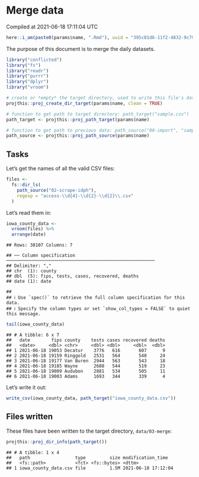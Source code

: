 Merge data
================
Compiled at 2021-06-18 17:11:04 UTC

``` r
here::i_am(paste0(params$name, ".Rmd"), uuid = "395c01d6-11f2-4832-9c79-3089737223b8")
```

The purpose of this document is to merge the daily datasets.

``` r
library("conflicted")
library("fs")
library("readr")
library("purrr")
library("dplyr")
library("vroom")
```

``` r
# create or *empty* the target directory, used to write this file's data: 
projthis::proj_create_dir_target(params$name, clean = TRUE)

# function to get path to target directory: path_target("sample.csv")
path_target <- projthis::proj_path_target(params$name)

# function to get path to previous data: path_source("00-import", "sample.csv")
path_source <- projthis::proj_path_source(params$name)
```

## Tasks

Let’s get the names of all the valid CSV files:

``` r
files <- 
  fs::dir_ls(
    path_source("02-scrape-idph"), 
    regexp = "access-\\d{4}-\\d{2}-\\d{2}\\.csv"
  )
```

Let’s read them in:

``` r
iowa_county_data <- 
  vroom(files) %>%
  arrange(date)
```

    ## Rows: 38107 Columns: 7

    ## ── Column specification ────────────────────────────────────────────────────────
    ## Delimiter: ","
    ## chr  (1): county
    ## dbl  (5): fips, tests, cases, recovered, deaths
    ## date (1): date

    ## 
    ## ℹ Use `spec()` to retrieve the full column specification for this data.
    ## ℹ Specify the column types or set `show_col_types = FALSE` to quiet this message.

``` r
tail(iowa_county_data)
```

    ## # A tibble: 6 x 7
    ##   date        fips county    tests cases recovered deaths
    ##   <date>     <dbl> <chr>     <dbl> <dbl>     <dbl>  <dbl>
    ## 1 2021-06-18 19053 Decatur    3776   616       607      9
    ## 2 2021-06-18 19159 Ringgold   2531   564       540     24
    ## 3 2021-06-18 19177 Van Buren  2944   563       543     18
    ## 4 2021-06-18 19185 Wayne      2688   544       519     23
    ## 5 2021-06-18 19009 Audubon    2881   534       505     11
    ## 6 2021-06-18 19003 Adams      1693   344       339      4

Let’s write it out:

``` r
write_csv(iowa_county_data, path_target("iowa_county_data.csv"))
```

## Files written

These files have been written to the target directory, `data/03-merge`:

``` r
projthis::proj_dir_info(path_target())
```

    ## # A tibble: 1 x 4
    ##   path                 type         size modification_time  
    ##   <fs::path>           <fct> <fs::bytes> <dttm>             
    ## 1 iowa_county_data.csv file         1.5M 2021-06-18 17:12:04
